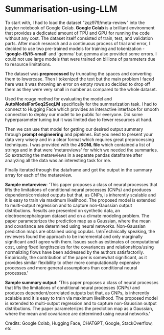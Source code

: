# Summarisation-using-LLM

To start with, I had to load the dataset "zqz979/meta-review" into the jupyter notebook of Google Colab. **Google Colab** is a brilliant environment that provides a dedicated amount of TPU and GPU for running the code without any cost. The dataset itself consisted of train, test, and validation parts. After much research and a continuous process of trial and error, I decided to use two pre-trained models for training and tokenization - '**google-t5/t5-small**' and 'gemma' but gemma also provided some errors. I could not use large models that were trained on billions of parameters due to resource limitations.

The dataset was **preprocessed** by truncating the spaces and converting them to lowercase. Then I tokenized the text but the main problem I faced here was it was throwing an error on empty rows so decided to drop off them as they were very small in number as compared to the whole dataset. 

Used the rouge method for evaluating the model and **AutoModelForSeq2SeqLM** specifically for the summarization task. I had to connect to Hugging Face which provides an interactive interface for smooth connection to deploy our model to be public for everyone. Did some hyperparameter tuning but it was limited due to fewer resources at hand. 

Then we can use that model for getting our desired output summary through **prompt engineering** and pipelines. But you need to present your data very wisely and in a clear format which requires great preprocessing techniques. I was provided with the **JSONL file** which contained a list of strings and in that were 'metareviews' for which we needed the summaries. So extracting the metareviews in a separate pandas dataframe after analyzing all the data was an interesting task for me. 

Finally iterated through the dataframe and got the output in the summary array for each of the metareview. 

**Sample metareview**: 'This paper proposes a class of neural processes that lifts the limitations of conditional neural processes (CNPs) and produces dependent/correlated outputs but that, as CNPs, is inherently scalable and it is easy to train via maximum likelihood. The proposed model is extended to multi-output regression and to capture non-Gaussian output distributions. Results are presented on synthetic data, an electroencephalogram dataset and on a climate modeling problem. The paper parameterizes the prediction map as a Gaussian, where the mean and covariance are determined using neural networks. Non-Gaussian prediction maps are obtained using copulas. \n\nTechnically speaking, the reviewers found the approach to be incremental and only marginally significant and I agree with them. Issues such as estimates of computational cost, using fixed lengthscales for the covariances and relationships/using normalizing flows have been addressed by the authors satisfactorily. Empirically, the contribution of the paper is somewhat significant, as it provides similar flexibility to other more computationally expensive processes and more general assumptions than conditional neural processes.'

**Sample summary output**: 'This paper proposes a class of neural processes that lifts the limitations of conditional neural processes (CNPs) and produces dependent/correlated outputs but that, as CNPs, is inherently scalable and it is easy to train via maximum likelihood. The proposed model is extended to multi-output regression and to capture non-Gaussian output distributions. The paper parameterizes the prediction map as a Gaussian, where the mean and covariance are determined using neural networks.'

Credits: Google Colab, Hugging Face, CHATGPT, Google, StackOverflow, etc.
